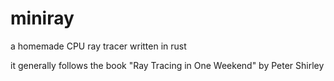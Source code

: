 # miniray
a homemade CPU ray tracer written in rust

it generally follows the book "Ray Tracing in One Weekend" by Peter Shirley
